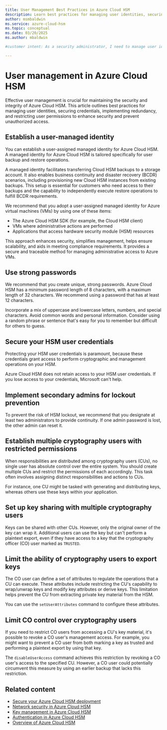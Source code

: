 ```yaml
---
title: User Management Best Practices in Azure Cloud HSM
description: Learn best practices for managing user identities, securing credentials, implementing redundancy, and restricting user permissions in Azure Cloud HSM.
author: msmbaldwin
ms.service: azure-cloud-hsm
ms.topic: conceptual
ms.date: 03/20/2025
ms.author: mbaldwin

#customer intent: As a security administrator, I need to manage user identities and permissions in Azure Cloud HSM so that I can ensure security and compliance.

---
```


# User management in Azure Cloud HSM

Effective user management is crucial for maintaining the security and integrity of Azure Cloud HSM. This article outlines best practices for managing user identities, securing credentials, implementing redundancy, and restricting user permissions to enhance security and prevent unauthorized access.

## Establish a user-managed identity

You can establish a user-assigned managed identity for Azure Cloud HSM. A managed identity for Azure Cloud HSM is tailored specifically for user backup and restore operations.

A managed identity facilitates transferring Cloud HSM backups to a storage account. It also enables business continuity and disaster recovery (BCDR) scenarios, including provisioning new Cloud HSM instances from existing backups. This setup is essential for customers who need access to their backups and the capability to independently execute restore operations to fulfill BCDR requirements.

We recommend that you adopt a user-assigned managed identity for Azure virtual machines (VMs) by using one of these items:

- The Azure Cloud HSM SDK (for example, the Cloud HSM client)
- VMs where administrative actions are performed
- Applications that access hardware security module (HSM) resources

This approach enhances security, simplifies management, helps ensure scalability, and aids in meeting compliance requirements. It provides a secure and traceable method for managing administrative access to Azure VMs.

## Use strong passwords

We recommend that you create unique, strong passwords. Azure Cloud HSM has a minimum password length of 8 characters, with a maximum length of 32 characters. We recommend using a password that has at least 12 characters.  

Incorporate a mix of uppercase and lowercase letters, numbers, and special characters. Avoid common words and personal information. Consider using a random phrase or sentence that's easy for you to remember but difficult for others to guess.

## Secure your HSM user credentials

Protecting your HSM user credentials is paramount, because these credentials grant access to perform cryptographic and management operations on your HSM.

Azure Cloud HSM does not retain access to your HSM user credentials. If you lose access to your credentials, Microsoft can't help.

## Implement secondary admins for lockout prevention

To prevent the risk of HSM lockout, we recommend that you designate at least two administrators to provide continuity. If one admin password is lost, the other admin can reset it.

## Establish multiple cryptography users with restricted permissions

When responsibilities are distributed among cryptography users (CUs), no single user has absolute control over the entire system. You should create multiple CUs and restrict the permissions of each accordingly. This task often involves assigning distinct responsibilities and actions to CUs.

For instance, one CU might be tasked with generating and distributing keys, whereas others use these keys within your application.

## Set up key sharing with multiple cryptography users

Keys can be shared with other CUs. However, only the original owner of the key can wrap it. Additional users can use the key but can't perform a plaintext export, even if they have access to a key that the cryptography officer (CO) user marked as `TRUSTED`.

## Limit the ability of cryptography users to export keys

The CO user can define a set of attributes to regulate the operations that a CU can execute. These attributes include restricting the CU's capability to wrap/unwrap keys and modify key attributes or derive keys. This limitation helps prevent the CU from extracting private key material from the HSM.

You can use the `setUserAttributes` command to configure these attributes.

## Limit CO control over cryptography users

If you need to restrict CO users from accessing a CU's key material, it's possible to revoke a CO user's management access. For example, you might want to prevent a CO user from both marking a key as trusted and performing a plaintext export by using that key.

The `disableUserAccess` command achieves this restriction by revoking a CO user's access to the specified CU. However, a CO user could potentially circumvent this measure by using an earlier backup that lacks this restriction.

## Related content

- [Secure your Azure Cloud HSM deployment](secure-cloud-hsm.md)
- [Network security in Azure Cloud HSM](network-security.md)
- [Key management in Azure Cloud HSM](key-management.md)
- [Authentication in Azure Cloud HSM](authentication.md)
- [Overview of Azure Cloud HSM](overview.md)
